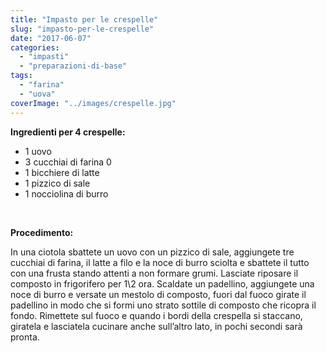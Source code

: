 ```yaml
---
title: "Impasto per le crespelle"
slug: "impasto-per-le-crespelle"
date: "2017-06-07"
categories: 
  - "impasti"
  - "preparazioni-di-base"
tags: 
  - "farina"
  - "uova"
coverImage: "../images/crespelle.jpg"
---
```


**Ingredienti per 4 crespelle:**

- 1 uovo
- 3 cucchiai di farina 0
- 1 bicchiere di latte
- 1 pizzico di sale
- 1 nocciolina di burro

 

**Procedimento:**

In una ciotola sbattete un uovo con un pizzico di sale, aggiungete tre cucchiai di farina, il latte a filo e la noce di burro sciolta e sbattete il tutto con una frusta stando attenti a non formare grumi. Lasciate riposare il composto in frigorifero per 1\\2 ora. Scaldate un padellino, aggiungete una noce di burro e versate un mestolo di composto, fuori dal fuoco girate il padellino in modo che si formi uno strato sottile di composto che ricopra il fondo. Rimettete sul fuoco e quando i bordi della crespella si staccano, giratela e lasciatela cucinare anche sull’altro lato, in pochi secondi sarà pronta.

